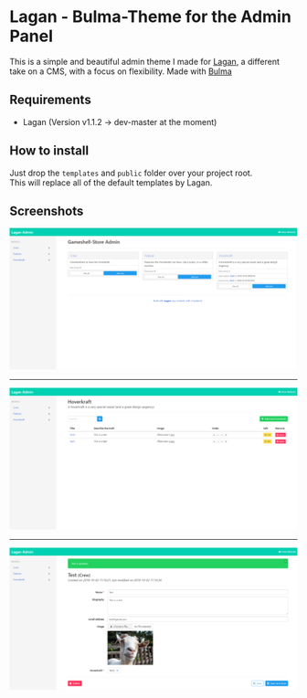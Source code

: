 # Lagan - Bulma-Theme for the Admin Panel

This is a simple and beautiful admin theme I made for [Lagan](https://github.com/lutsen/lagan), a different take on a CMS, with a focus on flexibility.
Made with [Bulma](https://bulma.io)

## Requirements

- Lagan (Version v1.1.2 -> dev-master at the moment)

## How to install

Just drop the ``templates`` and ``public`` folder over your project root.  
This will replace all of the default templates by Lagan.

## Screenshots

![Screenshot 1](screenshots/Screenshot1.png)

---

![Screenshot 2](screenshots/Screenshot2.png)

---

![Screenshot 3](screenshots/Screenshot3.png)